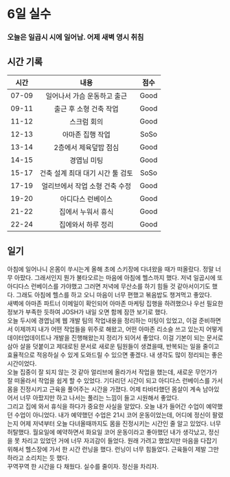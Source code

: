 # 6일 실수

### 오늘은 일곱시 시에 일어남. 어제 새벽 영시 취침

## 시간 기록 
|시간|내용|점수|
|:-:|:-:|:-:|
|07-09|일어나서 가슴 운동하고 출근|Good|
|09-11|출근 후 소형 건축 작업|Good|
|11-12|스크럼 회의|Good|
|12-13|아마존 집행 작업|SoSo|
|13-14|2층에서 제육덮밥 점심|Good|
|14-15|경엽님 미팅|Good|
|15-17|건축 설계 최대 대기 시간 툴 검토|SoSo|
|17-19|얼리브에서 작업 소형 건축 수정|Good|
|19-20|아디다스 런베이스|Good|
|21-22|집에서 누워서 휴식|Good|
|22-24|집에와서 하루 정리|Good|

## 일기
아침에 일어나니 온몸이 쑤시는게 올해 초에 스키장에 다녀왔을 때가 떠올랐다. 정말 너무 아팠다. 그래서인지 뭔가 불타오르는 마음에 아침에 헬스까지 했다. 저녁 일곱시에 또 아디다스 런베이스를 가야했고 그러면 저녁에 무산소를 하기 힘들 것 같아서이기도 했다. 그래도 아침에 헬스를 하고 오니 마음이 너무 편했고 볶음밥도 챙겨먹고 좋았다.  
새벽에 아마존 파트너 이메일이 확인되어 아마존 마케팅 집행을 하려했으나 우선 필요한 정보가 부족한 듯하여 JOSH가 내일 오면 함께 잠깐 보기로 했다.  
오늘 두시에 경엽님께 웹 개발 팀의 작업내용을 정리하는 미팅이 있었고, 이걸 준비하면서 이제까지 내가 어떤 작업들을 위주로 해왔고, 어떤 아마존 리소슬 쓰고 있는지 어떻게 데이터업데이트나 개발을 진행해왔는지 정리가 되어서 좋았다. 이걸 기본이 되는 문서로 삼아 살을 덧붙이고 제대로된 문서로 새로운 팀원들이 생겼을때, 반복되는 일을 줄이고 효율적으로 적응하실 수 있게 도와드릴 수 있으면 좋겠다. 내 생각도 많이 정리되는 좋은 시간이었다.  
오늘 집중이 잘 되지 않는 것 같아 얼리브에 올라가서 작업을 했는데, 새로운 무언가가 잘 떠올라서 작업을 쉽게 할 수 있었다.
기다리던 시간이 되고 아디다스 런베이스를 가서 몸을 진정시키고 근육을 풀어주는 시간을 가졌다. 어제 타바타했던 몸살이 계속 남아있어서 너무 아팠지만 하고 나서는 풀리는 느낌이 들고 시원해서 좋았다.  
그리고 집에 와서 휴식을 하다가 중요한 사실을 알았다. 오늘 내가 들어간 수업이 예약했던 수업이 아니었다. 내가 예약했던 수업은 21시 코어 운동이었는데, 어디에 정신이 팔렸는지 어제 저녁부터 오늘 다녀올때까지도 몸을 진정시키는 시간인 줄 알고 있었다. 너무 허탈했다. 월요일에 예약하면서 화요일 코어 운동이라고 좋아했던 내가 생각났고, 정신을 못 차리고 있었던 거에 너무 자괴감이 들었다. 원래 가려고 했었지만 마음을 다잡기 위해서 헬스장에 가서 한 시간 런닝을 했다. 런닝이 너무 힘들었다. 근육들이 제발 그만하라고 소리치는 듯 했다.  
꾸역꾸역 한 시간을 다 채웠다. 실수를 줄이자. 정신을 차리자.